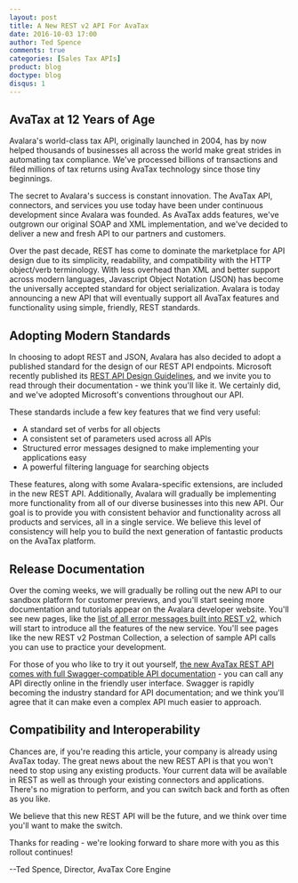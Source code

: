 ```yaml
---
layout: post
title: A New REST v2 API For AvaTax
date: 2016-10-03 17:00
author: Ted Spence
comments: true
categories: [Sales Tax APIs]
product: blog
doctype: blog
disqus: 1
---
```


<h2>AvaTax at 12 Years of Age</h2>

Avalara's world-class tax API, originally launched in 2004, has by now helped thousands of businesses all across the world make great strides in automating tax compliance.  We've processed billions of transactions and filed millions of tax returns using AvaTax technology since those tiny beginnings.  

The secret to Avalara's success is constant innovation.  The AvaTax API, connectors, and services you use today have been under continuous development since Avalara was 
founded.  As AvaTax adds features, we've outgrown our original SOAP and XML implementation, and we've decided to deliver a new and fresh API to our partners and customers.

Over the past decade, REST has come to dominate the marketplace for API design due to its simplicity, readability, and compatibility with the HTTP object/verb terminology.  With less overhead than XML and better support across modern languages, Javascript Object Notation (JSON) has become the universally accepted standard for object serialization.  Avalara is today announcing a new API that will eventually support all AvaTax features and functionality using simple, friendly, REST standards.

<h2>Adopting Modern Standards </h2>

In choosing to adopt REST and JSON, Avalara has also decided to adopt a published standard for the design of our REST API endpoints.  Microsoft recently published its <a href="https://github.com/Microsoft/api-guidelines">REST API Design Guidelines</a>, and we invite you to read through their documentation - we think you'll like it.  We certainly did, and we've adopted Microsoft's conventions throughout our API.

These standards include a few key features that we find very useful:

<ul class="normal">
<li>A standard set of verbs for all objects</li>
<li>A consistent set of parameters used across all APIs</li>
<li>Structured error messages designed to make implementing your applications easy</li>
<li>A powerful filtering language for searching objects</li>
</ul>

These features, along with some Avalara-specific extensions, are included in the new REST API.  Additionally, Avalara will gradually be implementing more functionality from all of our diverse businesses into this new API.  Our goal is to provide you with consistent behavior and functionality across all products and services, all in a single service.  We believe this level of consistency will help you to build the next generation of fantastic products on the AvaTax platform.

<h2>Release Documentation</h2>

Over the coming weeks, we will gradually be rolling out the new API to our sandbox platform for customer previews, and you'll start seeing more documentation and tutorials appear on the Avalara developer website.  You'll see new pages, like the <a href="http://developer.avalara.com/avatax/errors">list of all error messages built into REST v2</a>, which will start to introduce all the features of the new service.  You'll see pages like the new REST v2 Postman Collection, a selection of sample API calls you can use to practice your development.

For those of you who like to try it out yourself, <a href="https://rest-sbx.avatax.com/swagger/ui/index.html">the new AvaTax REST API comes with full Swagger-compatible API documentation</a> - you can call any API directly online in the friendly user interface.  Swagger is rapidly becoming the industry standard for API documentation; and we think you'll agree that it can make even a complex API much easier to approach.

<h2>Compatibility and Interoperability</h2>

Chances are, if you're reading this article, your company is already using AvaTax today.  The great news about the new REST API is that you won't need to stop using any existing products.  Your current data will be available in REST as well as through your existing connectors and applications.  There's no migration to perform, and you can switch back and forth as often as you like.

We believe that this new REST API will be the future, and we think over time you'll want to make the switch.

Thanks for reading - we're looking forward to share more with you as this rollout continues!

--Ted Spence, Director, AvaTax Core Engine

